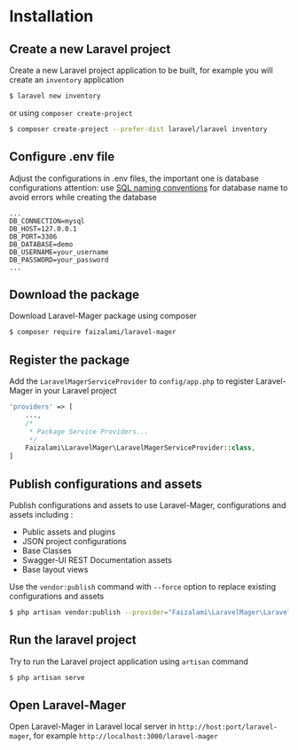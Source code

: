 <!-- installation.md -->

# Installation

## Create a new Laravel project
Create a new Laravel project application to be built, for example you will create an `inventory` application
```bash
$ laravel new inventory
```

or using `composer create-project`

```bash
$ composer create-project --prefer-dist laravel/laravel inventory
```



## Configure .env file
Adjust the configurations in .env files, the important one is database configurations
attention: use [SQL naming conventions](https://www.sqlstyle.guide/) for database name to avoid errors while creating the database

```env
...
DB_CONNECTION=mysql
DB_HOST=127.0.0.1
DB_PORT=3306
DB_DATABASE=demo
DB_USERNAME=your_username
DB_PASSWORD=your_password
...
```

## Download the package
Download Laravel-Mager package using composer
```bash
$ composer require faizalami/laravel-mager
```

## Register the package
Add the `LaravelMagerServiceProvider` to `config/app.php` to register Laravel-Mager in your Laravel project
```php
'providers' => [
    ...,
    /*
     * Package Service Providers...
     */
    Faizalami\LaravelMager\LaravelMagerServiceProvider::class,
]
```

## Publish configurations and assets
Publish configurations and assets to use Laravel-Mager, configurations and assets including :
* Public assets and plugins
* JSON project configurations
* Base Classes
* Swagger-UI REST Documentation assets
* Base layout views

Use the `vendor:publish` command with `--force` option to replace existing configurations and assets
```bash
$ php artisan vendor:publish --provider="Faizalami\LaravelMager\LaravelMagerServiceProvider" --force
```

## Run the laravel project
Try to run the Laravel project application using `artisan` command
```bash
$ php artisan serve
```

## Open Laravel-Mager
Open Laravel-Mager in Laravel local server in `http://host:port/laravel-mager`, for example 
`http://localhost:3000/laravel-mager`
